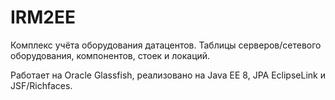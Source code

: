 # IRM2EE

Комплекс учёта оборудования датацентов. Таблицы серверов/сетевого оборудования, компонентов, стоек и локаций.

Работает на Oracle Glassfish, реализовано на Java EE 8, JPA EclipseLink и JSF/Richfaces.

